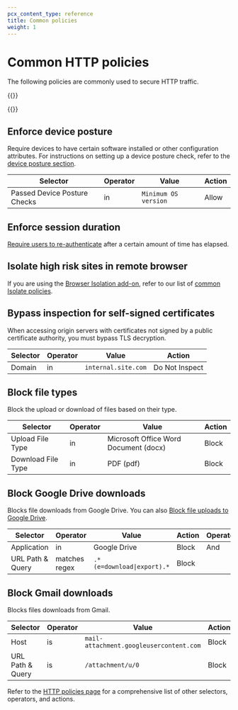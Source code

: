 ```yaml
---
pcx_content_type: reference
title: Common policies
weight: 1
---
```


# Common HTTP policies

The following policies are commonly used to secure HTTP traffic.

{{<render file="gateway/_content-categories.md">}}

{{<render file="gateway/_policies-optional.md">}}

## Enforce device posture

Require devices to have certain software installed or other configuration attributes. For instructions on setting up a device posture check, refer to the [device posture section](/cloudflare-one/identity/devices/).

| Selector                     | Operator | Value                | Action |
| ---------------------------- | -------- | -------------------- | ------ |
| Passed Device Posture Checks | in       | `Minimum OS version` | Allow  |

## Enforce session duration

[Require users to re-authenticate](/cloudflare-one/policies/filtering/enforce-sessions/) after a certain amount of time has elapsed.

## Isolate high risk sites in remote browser

If you are using the [Browser Isolation add-on](/cloudflare-one/policies/browser-isolation/), refer to our list of [common Isolate policies](/cloudflare-one/policies/browser-isolation/isolation-policies/#common-policies).

## Bypass inspection for self-signed certificates

When accessing origin servers with certificates not signed by a public certificate authority, you must bypass TLS decryption.

| Selector | Operator | Value               | Action         |
| -------- | -------- | ------------------- | -------------- |
| Domain   | in       | `internal.site.com` | Do Not Inspect |

## Block file types

Block the upload or download of files based on their type.

| Selector           | Operator | Value                                 | Action |
| ------------------ | -------- | ------------------------------------- | ------ |
| Upload File Type   | in       | Microsoft Office Word Document (docx) | Block  |
| Download File Type | in       | PDF (pdf)                             | Block  |

## Block Google Drive downloads

Blocks file downloads from Google Drive. You can also [Block file uploads to Google Drive](/cloudflare-one/tutorials/block-uploads/).

| Selector         | Operator      | Value                      | Action | Operator |
| ---------------- | ------------- | -------------------------- | ------ | -------- |
| Application      | in            | Google Drive               | Block  | And      |
| URL Path & Query | matches regex | `.*(e=download\|export).*` | Block  |          |

## Block Gmail downloads

Blocks files downloads from Gmail.

| Selector         | Operator | Value                                   | Action | Operator |
| ---------------- | -------- | --------------------------------------- | ------ | -------- |
| Host             | is       | `mail-attachment.googleusercontent.com` | Block  | And      |
| URL Path & Query | is       | `/attachment/u/0`                       | Block  |          |

Refer to the [HTTP policies page](/cloudflare-one/policies/filtering/http-policies/) for a comprehensive list of other selectors, operators, and actions.
